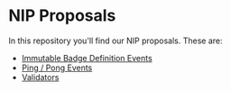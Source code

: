 <!-- markdownlint-enable -->
<!-- markdownlint-disable MD013 -->

# NIP Proposals

In this repository you'll find our NIP proposals.
These are:

- [Immutable Badge Definition Events](immutable-badges.md)
- [Ping / Pong Events](ping-pong.md)
- [Validators](validators.md)
